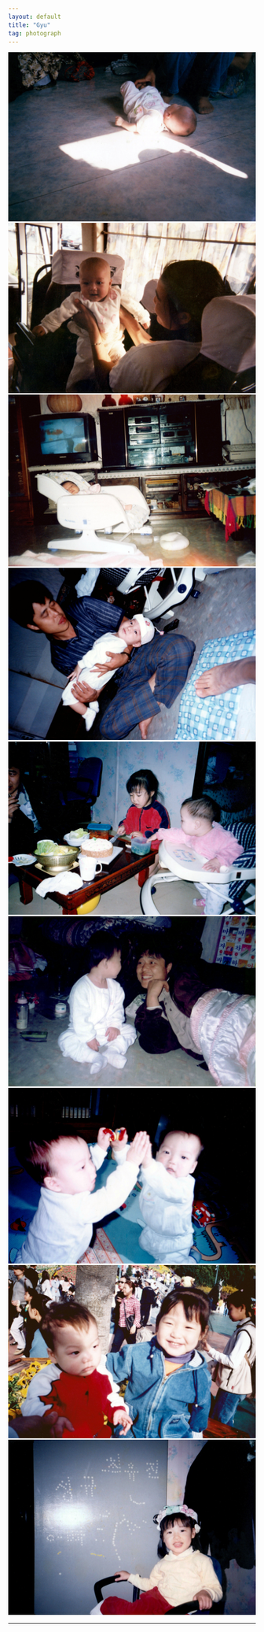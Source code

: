 ```yaml
---
layout: default
title: "Gyu"
tag: photograph
---
```

![pic](/assets/photo/gyu/1.jpg)
![pic](/assets/photo/gyu/2.jpg)
![pic](/assets/photo/gyu/3.jpg)
![pic](/assets/photo/gyu/4.jpg)
![pic](/assets/photo/gyu/5.jpg)
![pic](/assets/photo/gyu/6.jpg)
![pic](/assets/photo/gyu/7.jpg)
![pic](/assets/photo/gyu/8.jpg)
![pic](/assets/photo/gyu/9.jpg)
<br>
- - -